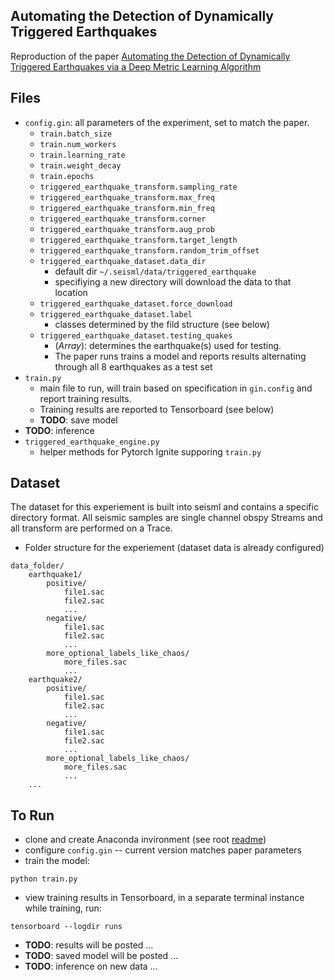 ## Automating the Detection of Dynamically Triggered Earthquakes

Reproduction of the paper [Automating the Detection of Dynamically Triggered Earthquakes via a 
Deep Metric Learning Algorithm](https://watermark.silverchair.com/srl-2019165.1.pdf?token=AQECAHi208BE49Ooan9kkhW_Ercy7Dm3ZL_9Cf3qfKAc485ysgAAAtAwggLMBgkqhkiG9w0BBwagggK9MIICuQIBADCCArIGCSqGSIb3DQEHATAeBglghkgBZQMEAS4wEQQMb-r10hLYmbWjD4I7AgEQgIICg1StPbWNfWdt0xCDI3gVk9dDH9B8lDfMftNEo_kmcXDsN03eknrmyudlR-YBoGEC4o1N-ICf8p8kMFYrzLdefLASjImKWiTT82VHOnUBon2yUVO_EXDn2yAAKuo-8L57xH2lzVr5r52f8E9U5PZJ7U5olc6PFZJcmZCTDRFHQi4-hYU-T6wLvXFiPJed6Bg3pfZPbms1nWctdioMjoNwRTSEmxtCQlzzfrGzGJVt5EkXTao1i6MkLrDyIRPC_mg8ieur9eCwsOzPCNP5ddf2uiTmFgMQgs82PFVia1isRlIWToJfEdlOKN3RuAR6ddGcCfkvfJJbspIAkbN4zku2dr89Rtk3Axezlee1IvbZuuGc-HZskUmVAEMsaRF5dWB3hquYWPiVX_TmiDsjsMlHKPZaxbR4D0eD5tEF7VLLYIobLWYMnxCT9czyYWsJTjeduxPVNjeej0hvI8EDXauzQRksS2t9Q-zGZ61BKR2LzJUBradYgWmEUqyRIry29bR74Fy-6ITxxyPzfmHFboayEZaMbu4K05O9rqcd309cjeYH2p5C6efvwLFyXV5pMNkZlrUwKtYuifj-Ki1hOyROBAKvBCB8xl2iFtdqKswFdOllcz1SMCK3je7zwvMJ4auYQ7_ws1lOmMEd5NNVC_Xn4StRBA6a2VLMWgfBd41fo6Xe9DSoGHkXb3WUu0VvXthUPx4RzdPJEtkXQC7itA8wdWRYF4OGXjoHZE-iE7fcXgcl-jcTtXTDq1JmYWDmF8IR9GzlebyK_zRB-A5ppt4ZD8ggB2HSOc9t_h0_45dxkcLmFsP0gJeFscPdZnxLrTg7iinevcVIgCEteHvUQS77w3Eq-kI)

## Files
* `config.gin`: all parameters of the experiment, set to match the paper.
    * `train.batch_size`
    * `train.num_workers`
    * `train.learning_rate`
    * `train.weight_decay`
    * `train.epochs`
    * `triggered_earthquake_transform.sampling_rate`
    * `triggered_earthquake_transform.max_freq`
    * `triggered_earthquake_transform.min_freq`
    * `triggered_earthquake_transform.corner`
    * `triggered_earthquake_transform.aug_prob`
    * `triggered_earthquake_transform.target_length`
    * `triggered_earthquake_transform.random_trim_offset`
    * `triggered_earthquake_dataset.data_dir`
        * default dir `~/.seisml/data/triggered_earthquake`
        * specifiying a new directory will download the data to that location
    * `triggered_earthquake_dataset.force_download`
    * `triggered_earthquake_dataset.label`
        * classes determined by the fild structure (see below)
    * `triggered_earthquake_dataset.testing_quakes`
        * (*Array*): determines the earthquake(s) used for testing.
        * The paper runs trains a model and reports results alternating through all 8 earthquakes as a test set
* `train.py`
    * main file to run, will train based on specification in `gin.config` and report training results.
    * Training results are reported to Tensorboard (see below)
    * **TODO**: save model
* **TODO**: inference
* `triggered_earthquake_engine.py`
    * helper methods for Pytorch Ignite supporing `train.py`
        
## Dataset
The dataset for this experiement is built into seisml and contains a specific directory format.
All seismic samples are single channel obspy Streams and all transform are performed on a Trace.
* Folder structure for the experiement (dataset data is already configured)
```text
data_folder/
    earthquake1/
        positive/
            file1.sac
            file2.sac
            ...
        negative/
            file1.sac
            file2.sac
            ...
        more_optional_labels_like_chaos/
            more_files.sac
            ...
    earthquake2/
        positive/
            file1.sac
            file2.sac
            ...
        negative/
            file1.sac
            file2.sac
            ...
        more_optional_labels_like_chaos/
            more_files.sac
            ...
    ...
```

## To Run
* clone and create Anaconda invironment (see root [readme](../../README.md))
* configure `config.gin` -- current version matches paper parameters
* train the model: 
```shell script
python train.py
```
* view training results in Tensorboard, in a separate terminal instance while training, run:
```shell script
tensorboard --logdir runs
```
* **TODO**: results will be posted ...
* **TODO**: saved model will be posted ...
* **TODO**: inference on new data ...

        
        
   
   